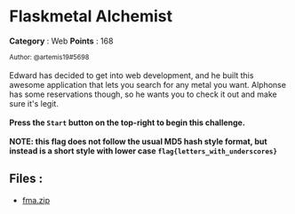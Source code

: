 # Flaskmetal Alchemist

**Category** : Web
**Points** : 168

<small>Author: @artemis19#5698</small><br><br>Edward has decided to get into web development, and he built this awesome application that lets you search for any metal you want. Alphonse has some reservations though, so he wants you to check it out and make sure it's legit. <br><br> <b>Press the <code>Start</code> button on the top-right to begin this challenge.</b> <br><br> <b>NOTE: this flag does not follow the usual MD5 hash style format, but instead is a short style with lower case <code>flag{letters_with_underscores}</code></b>


## Files : 
 - [fma.zip](./fma.zip)


